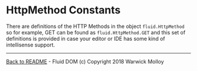 # HttpMethod Constants

There are definitions of the HTTP Methods in the object
`fluid.HttpMethod` so for example, GET can be found as `fluid.HttpMethod.GET`
and this set of definitions is provided in case your editor or IDE
has some kind of intellisense support.


----
[Back to README](./README.md) - Fluid DOM (c) Copyright 2018 Warwick Molloy
